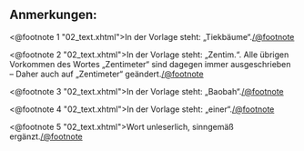 Anmerkungen:
------------

<@footnote 1 "02_text.xhtml">In der Vorlage steht: „Tiekbäume“.</@footnote>

<@footnote 2 "02_text.xhtml">In der Vorlage steht: „Zentim.“. Alle übrigen
Vorkommen des Wortes „Zentimeter“ sind dagegen immer ausgeschrieben – Daher
auch auf „Zentimeter“ geändert.</@footnote>

<@footnote 3 "02_text.xhtml">In der Vorlage steht: „Baobah“.</@footnote>

<@footnote 4 "02_text.xhtml">In der Vorlage steht: „einer“.</@footnote>

<@footnote 5 "02_text.xhtml">Wort unleserlich, sinngemäß ergänzt.</@footnote>


